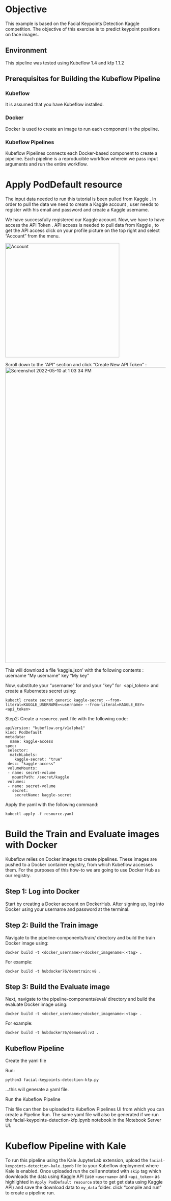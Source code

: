 # Objective

This example is based on the Facial Keypoints Detection Kaggle competition. The objective of this exercise is to predict keypoint positions on face images.

## Environment

This pipeline was tested using Kubeflow 1.4 and kfp 1.1.2

## Prerequisites for Building the Kubeflow Pipeline

### Kubeflow

It is assumed that you have Kubeflow installed. 

### Docker

Docker is used to create an image to run each component in the pipeline.

### Kubeflow Pipelines

Kubeflow Pipelines connects each Docker-based component to create a pipeline. Each pipeline is a reproducible workflow wherein we pass input arguments and run the entire workflow.

# Apply PodDefault resource

The input data needed to run this tutorial is been pulled from Kaggle . In order to pull the data we need to create a Kaggle account , user needs to register with his email and password and create a Kaggle username. 

We have successfully registered our Kaggle account. Now, we have to have access the API Token . API access is needed to pull data from Kaggle , to get the API access click on your profile picture on the top right and select “Account” from the menu.

<img width="358" alt="Account" src="https://user-images.githubusercontent.com/17012391/167830480-334e2586-5df1-4cf4-be79-cfcfda5048ac.png">

Scroll down to the “API” section and click “Create New API Token” :
<img width="926" alt="Screenshot 2022-05-10 at 1 03 34 PM" src="https://user-images.githubusercontent.com/17012391/167830572-a7412306-f0cb-4f1f-8f93-28253a127202.png">


This will download a file ‘kaggle.json’ with the following contents :
username	“My username”
key	“My key”

Now, substitute your “username” for <username> and your “key” for  <api_token> and create a Kubernetes secret using:  
```
kubectl create secret generic kaggle-secret --from-literal=KAGGLE_USERNAME=<username> --from-literal=KAGGLE_KEY=<api_token> 
```

  
Step2: Create a `resource.yaml` file with the following code:

```
apiVersion: "kubeflow.org/v1alpha1"
kind: PodDefault
metadata:
  name: kaggle-access
spec:
 selector:
  matchLabels:
    kaggle-secret: "true"
 desc: "kaggle-access"
 volumeMounts:
 - name: secret-volume
   mountPath: /secret/kaggle
 volumes:
 - name: secret-volume
   secret:
    secretName: kaggle-secret
```
  
Apply the yaml with the following command:
```
kubectl apply -f resource.yaml 
```

# Build the Train and Evaluate images with Docker

Kubeflow relies on Docker images to create pipelines. These images are pushed to a Docker container registry, from which Kubeflow accesses them. For the purposes of this how-to we are going to use Docker Hub as our registry.

## Step 1: Log into Docker

Start by creating a Docker account on DockerHub. After signing up, log into Docker using your username and password at the terminal.

## Step 2: Build the Train image

Navigate to the pipeline-components/train/ directory and build the train Docker image using:
```
docker build -t <docker_username>/<docker_imagename>:<tag> .
```
For example:
```
docker build -t hubdocker76/demotrain:v8 .
```
## Step 3: Build the Evaluate image

Next, navigate to the pipeline-components/eval/ directory and build the evaluate Docker image using:
```
docker build -t <docker_username>/<docker_imagename>:<tag> .
```
For example:
```
docker build -t hubdocker76/demoeval:v3 .
```
## Kubeflow Pipeline

Create the yaml file

Run:
```
python3 facial-keypoints-detection-kfp.py 
```
…this will generate a yaml file. 

Run the Kubeflow Pipeline

This file can then be uploaded to Kubeflow Pipelines UI from which you can create a Pipeline Run. The same yaml file will also be generated if we run the facial-keypoints-detection-kfp.ipynb notebook in the Notebook Server UI.

# Kubeflow Pipeline with Kale

To run this pipeline using the Kale JupyterLab extension, upload the `facial-keypoints-detection-kale.ipynb` file to your Kubeflow deployment where Kale is enabled. Once uploaded run the cell annotated with `skip` tag which downloads the data using Kaggle API (use `<username>` and `<api_token>`  as highlighted in `Apply PodDefault resource` step to get get data using Kaggle API) and save the download data to `my_data` folder.   click “compile and run” to create a pipeline run.
